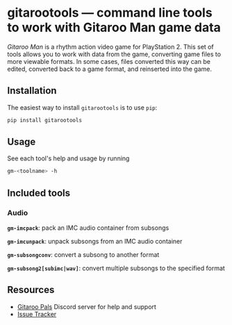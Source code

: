 # gitarootools — command line tools to work with Gitaroo Man game data
 
*Gitaroo Man* is a rhythm action video game for PlayStation 2. This set of tools allows
you to work with data from the game, converting game files to more viewable formats. In
some cases, files converted this way can be edited, converted back to a game format, and
reinserted into the game.

## Installation
The easiest way to install `gitarootools` is to use `pip`:
```bash
pip install gitarootools
```

## Usage
See each tool's help and usage by running
```bash
gm-<toolname> -h
```

## Included tools
### Audio

**`gm-imcpack`**: pack an IMC audio container from subsongs

**`gm-imcunpack`**: unpack subsongs from an IMC audio container

**`gm-subsongconv`**: convert a subsong to another format

**`gm-subsong2[subimc|wav]`**: convert multiple subsongs to the specified format

## Resources
* [Gitaroo Pals](https://discord.gg/ed6P8Jt) Discord server for help and support
* [Issue Tracker](https://github.com/boringhexi/gitarootools/issues)